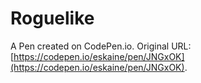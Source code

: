 # Roguelike

A Pen created on CodePen.io. Original URL: [https://codepen.io/eskaine/pen/JNGxOK](https://codepen.io/eskaine/pen/JNGxOK).


